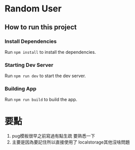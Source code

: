 # Random User

## How to run this project

### Install Dependencies

Run `npm install` to install the dependencies.

### Starting Dev Server

Run `npm run dev` to start the dev server.

### Building App

Run `npm run build` to build the app.


# 要點
1. pug模板很早之前寫過有點生疏 要熟悉一下
2. 主要是因為要記住所以直接使用了 localstorage其他沒啥問題
